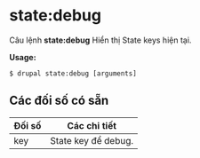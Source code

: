 # state:debug
Câu lệnh **state:debug** Hiển thị State keys hiện tại.

**Usage:**
```
$ drupal state:debug [arguments] 
```

## Các đối số có sẵn
Đối số | Các chi tiết
---------|-------------
key | State key để debug.
